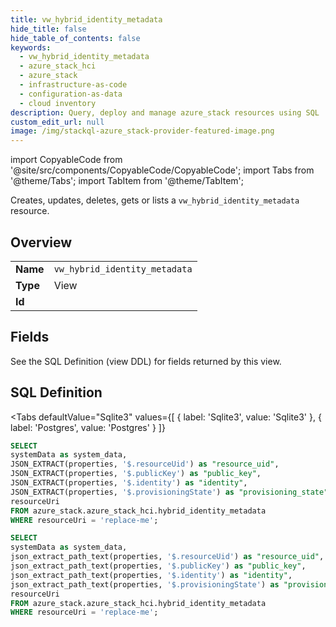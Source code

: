 ```yaml
--- 
title: vw_hybrid_identity_metadata
hide_title: false
hide_table_of_contents: false
keywords:
  - vw_hybrid_identity_metadata
  - azure_stack_hci
  - azure_stack
  - infrastructure-as-code
  - configuration-as-data
  - cloud inventory
description: Query, deploy and manage azure_stack resources using SQL
custom_edit_url: null
image: /img/stackql-azure_stack-provider-featured-image.png
---
```


import CopyableCode from '@site/src/components/CopyableCode/CopyableCode';
import Tabs from '@theme/Tabs';
import TabItem from '@theme/TabItem';

Creates, updates, deletes, gets or lists a <code>vw_hybrid_identity_metadata</code> resource.

## Overview
<table><tbody>
<tr><td><b>Name</b></td><td><code>vw_hybrid_identity_metadata</code></td></tr>
<tr><td><b>Type</b></td><td>View</td></tr>
<tr><td><b>Id</b></td><td><CopyableCode code="azure_stack.azure_stack_hci.vw_hybrid_identity_metadata" /></td></tr>
</tbody></table>

## Fields

See the SQL Definition (view DDL) for fields returned by this view.

## SQL Definition

<Tabs
defaultValue="Sqlite3"
values={[
{ label: 'Sqlite3', value: 'Sqlite3' },
{ label: 'Postgres', value: 'Postgres' }
]}
>
<TabItem value="Sqlite3">

```sql
SELECT
systemData as system_data,
JSON_EXTRACT(properties, '$.resourceUid') as "resource_uid",
JSON_EXTRACT(properties, '$.publicKey') as "public_key",
JSON_EXTRACT(properties, '$.identity') as "identity",
JSON_EXTRACT(properties, '$.provisioningState') as "provisioning_state",
resourceUri
FROM azure_stack.azure_stack_hci.hybrid_identity_metadata
WHERE resourceUri = 'replace-me';
```

</TabItem>
<TabItem value="Postgres">

```sql
SELECT
systemData as system_data,
json_extract_path_text(properties, '$.resourceUid') as "resource_uid",
json_extract_path_text(properties, '$.publicKey') as "public_key",
json_extract_path_text(properties, '$.identity') as "identity",
json_extract_path_text(properties, '$.provisioningState') as "provisioning_state",
resourceUri
FROM azure_stack.azure_stack_hci.hybrid_identity_metadata
WHERE resourceUri = 'replace-me';
```

</TabItem>
</Tabs>
